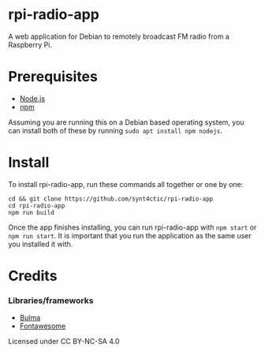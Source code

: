 # rpi-radio-app

A web application for Debian to remotely broadcast FM radio from a Raspberry Pi.

# Prerequisites

-   [Node.js](https://nodejs.org)
-   [npm](https://npmjs.org)

Assuming you are running this on a Debian based operating system, you can install both of these by running ```sudo apt install npm nodejs```.

# Install

To install rpi-radio-app, run these commands all together or one by one:

```
cd && git clone https://github.com/synt4ctic/rpi-radio-app
cd rpi-radio-app
npm run build
```

Once the app finishes installing, you can run rpi-radio-app with `npm start` or `npm run start`. It is important that you run the application as the same user you installed it with.

# Credits

### Libraries/frameworks

-   [Bulma](https://bulma.io)
-   [Fontawesome](https://fontawesome.com)

Licensed under CC BY-NC-SA 4.0
